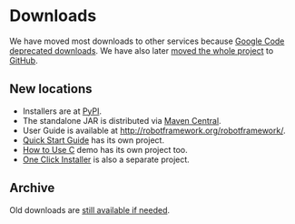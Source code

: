 # Downloads #

We have moved most downloads to other services because [Google Code deprecated downloads](http://google-opensource.blogspot.fi/2013/05/a-change-to-google-code-download-service.html). We have also later [moved the whole project](GitHubMove.md) to [GitHub](https://github.com/robotframework/robotframework).

## New locations ##

  * Installers are at [PyPI](https://pypi.python.org/pypi/robotframework).
  * The standalone JAR is distributed via [Maven Central](http://search.maven.org/#search%7Cga%7C1%7Ca%3Arobotframework).
  * User Guide is available at http://robotframework.org/robotframework/.
  * [Quick Start Guide](https://github.com/robotframework/QuickStartGuide/blob/master/QuickStart.rst) has its own project.
  * [How to Use C](https://bitbucket.org/robotframework/cdemo) demo has its own project too.
  * [One Click Installer](https://bitbucket.org/robotframework/robottools/src/master/oneclickinstaller) is also a separate project.

## Archive ##

Old downloads are [still available if needed](https://code.google.com/p/robotframework/downloads/list?can=1).
